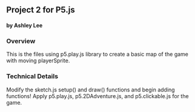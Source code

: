 ## Project 2 for P5.js
#### by Ashley Lee


### Overview
This is the files using p5.play.js library to create a basic map of the game with moving playerSprite. 


### Technical Details

Modify the sketch.js setup() and draw() functions and begin adding functions! Apply p5.play.js, p5.2DAdventure.js, and p5.clickable.js for the game. 